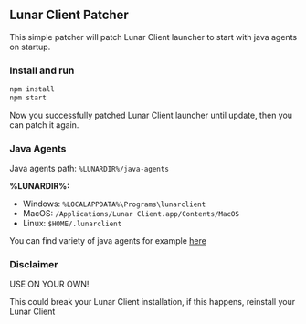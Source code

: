 ## Lunar Client Patcher

This simple patcher will patch Lunar Client launcher to start with java agents on startup.

### Install and run
```sh
npm install
npm start
```

Now you successfully patched Lunar Client launcher 
until update, then you can patch it again. 

### Java Agents
Java agents path: `%LUNARDIR%/java-agents`

**%LUNARDIR%:**
- Windows: `%LOCALAPPDATA%\Programs\lunarclient`<br>
- MacOS: `/Applications/Lunar Client.app/Contents/MacOS`<br>
- Linux: `$HOME/.lunarclient`<br>

You can find variety of java agents 
for example [here](https://github.com/Nilsen84/lunar-client-agents)

### Disclaimer
USE ON YOUR OWN!

This could break your Lunar Client installation,
if this happens, reinstall your Lunar Client
